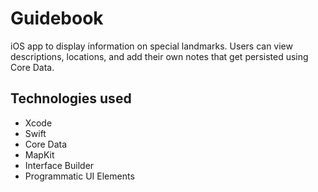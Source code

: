 # Guidebook

iOS app to display information on special landmarks. Users can view descriptions, locations, and add their own notes that get persisted using Core Data.

## Technologies used
- Xcode 
- Swift
- Core Data
- MapKit
- Interface Builder
- Programmatic UI Elements

